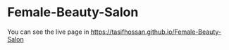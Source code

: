 # Female-Beauty-Salon

You can see the live page in https://tasifhossan.github.io/Female-Beauty-Salon
